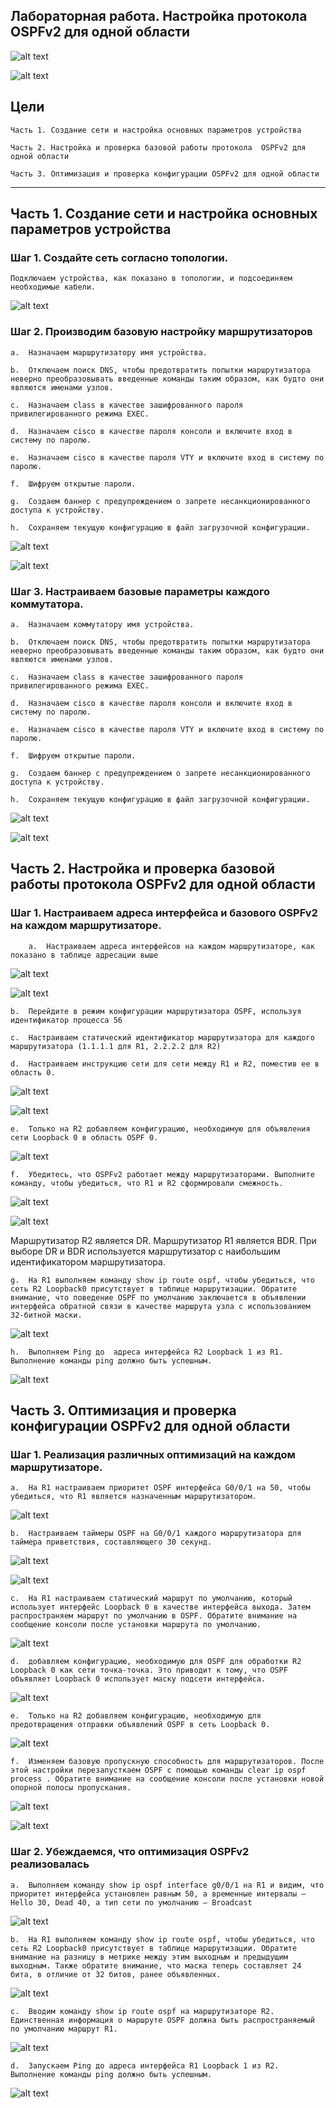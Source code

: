 ## Лабораторная работа. Настройка протокола OSPFv2 для одной области

![alt text](https://github.com/Eliminir/OTUSLABS/blob/Labs/LAB10/1.JPG)

![alt text](https://github.com/Eliminir/OTUSLABS/blob/Labs/LAB10/2.JPG)


## Цели

    Часть 1. Создание сети и настройка основных параметров устройства

    Часть 2. Настройка и проверка базовой работы протокола  OSPFv2 для одной области

    Часть 3. Оптимизация и проверка конфигурации OSPFv2 для одной области
____

## Часть 1. Создание сети и настройка основных параметров устройства

### Шаг 1. Создайте сеть согласно топологии.

    Подключаем устройства, как показано в топологии, и подсоединяем необходимые кабели.

![alt text](https://github.com/Eliminir/OTUSLABS/blob/Labs/LAB10/3.JPG)

### Шаг 2. Производим базовую настройку маршрутизаторов

    a.	Назначаем маршрутизатору имя устройства.

    b.	Отключаем поиск DNS, чтобы предотвратить попытки маршрутизатора неверно преобразовывать введенные команды таким образом, как будто они являются именами узлов.

    c.	Назначаем class в качестве зашифрованного пароля привилегированного режима EXEC.

    d.	Назначаем cisco в качестве пароля консоли и включите вход в систему по паролю.

    e.	Назначаем cisco в качестве пароля VTY и включите вход в систему по паролю.
  
    f.	Шифруем открытые пароли.

    g.	Создаем баннер с предупреждением о запрете несанкционированного доступа к устройству.

    h.	Сохраняем текущую конфигурацию в файл загрузочной конфигурации.

![alt text](https://github.com/Eliminir/OTUSLABS/blob/Labs/LAB10/4.JPG)

![alt text](https://github.com/Eliminir/OTUSLABS/blob/Labs/LAB10/5.JPG)


### Шаг 3. Настраиваем базовые параметры каждого коммутатора.

    a.	Назначаем коммутатору имя устройства.

    b.	Отключаем поиск DNS, чтобы предотвратить попытки маршрутизатора неверно преобразовывать введенные команды таким образом, как будто они являются именами узлов.
  
    c.	Назначаем class в качестве зашифрованного пароля привилегированного режима EXEC.
  
    d.	Назначаем cisco в качестве пароля консоли и включите вход в систему по паролю.

    e.	Назначаем cisco в качестве пароля VTY и включите вход в систему по паролю.

    f.	Шифруем открытые пароли.

    g.	Создаем баннер с предупреждением о запрете несанкционированного доступа к устройству.

    h.	Сохраняем текущую конфигурацию в файл загрузочной конфигурации.

![alt text](https://github.com/Eliminir/OTUSLABS/blob/Labs/LAB10/6.JPG)

![alt text](https://github.com/Eliminir/OTUSLABS/blob/Labs/LAB10/7.JPG)

## Часть 2. Настройка и проверка базовой работы протокола OSPFv2 для одной области


### Шаг 1. Настраиваем адреса интерфейса и базового OSPFv2 на каждом маршрутизаторе.

        a.	Настраиваем адреса интерфейсов на каждом маршрутизаторе, как показано в таблице адресации выше

![alt text](https://github.com/Eliminir/OTUSLABS/blob/Labs/LAB10/8.JPG)

![alt text](https://github.com/Eliminir/OTUSLABS/blob/Labs/LAB10/9.JPG)
        
    
    b.	Перейдите в режим конфигурации маршрутизатора OSPF, используя идентификатор процесса 56
    
    c.	Настраиваем статический идентификатор маршрутизатора для каждого маршрутизатора (1.1.1.1 для R1, 2.2.2.2 для R2)

    d.	Настраиваем инструкцию сети для сети между R1 и R2, поместив ее в область 0.

![alt text](https://github.com/Eliminir/OTUSLABS/blob/Labs/LAB10/10.JPG)

![alt text](https://github.com/Eliminir/OTUSLABS/blob/Labs/LAB10/11.JPG)


    e.	Только на R2 добавляем конфигурацию, необходимую для объявления сети Loopback 0 в область OSPF 0.

 ![alt text](https://github.com/Eliminir/OTUSLABS/blob/Labs/LAB10/12.JPG)
 
    f.	Убедитесь, что OSPFv2 работает между маршрутизаторами. Выполните команду, чтобы убедиться, что R1 и R2 сформировали смежность.

 ![alt text](https://github.com/Eliminir/OTUSLABS/blob/Labs/LAB10/13.JPG)

 ![alt text](https://github.com/Eliminir/OTUSLABS/blob/Labs/LAB10/14.JPG)
 
Mаршрутизатор R2 является DR. Mаршрутизатор R1 является BDR. При выборе DR и BDR используется маршрутизатор с наибольшим идентификатором маршрутизатора.


    g.	На R1 выполняем команду show ip route ospf, чтобы убедиться, что сеть R2 Loopback0 присутствует в таблице маршрутизации. Обратите внимание, что поведение OSPF по умолчанию заключается в объявлении интерфейса обратной связи в качестве маршрута узла с использованием 32-битной маски.

 ![alt text](https://github.com/Eliminir/OTUSLABS/blob/Labs/LAB10/15.JPG)
 
    h.	Выполняем Ping до  адреса интерфейса R2 Loopback 1 из R1. Выполнение команды ping должно быть успешным.

 ![alt text](https://github.com/Eliminir/OTUSLABS/blob/Labs/LAB10/16.JPG)

## Часть 3. Оптимизация и проверка конфигурации OSPFv2 для одной области

### Шаг 1. Реализация различных оптимизаций на каждом маршрутизаторе.

    a.	На R1 настраиваем приоритет OSPF интерфейса G0/0/1 на 50, чтобы убедиться, что R1 является назначенным маршрутизатором.

 ![alt text](https://github.com/Eliminir/OTUSLABS/blob/Labs/LAB10/17.JPG)
 
    b.	Настраиваем таймеры OSPF на G0/0/1 каждого маршрутизатора для таймера приветствия, составляющего 30 секунд.

![alt text](https://github.com/Eliminir/OTUSLABS/blob/Labs/LAB10/18.JPG)

![alt text](https://github.com/Eliminir/OTUSLABS/blob/Labs/LAB10/19.JPG)
    
    c.	На R1 настраиваем статический маршрут по умолчанию, который использует интерфейс Loopback 0 в качестве интерфейса выхода. Затем распространяем маршрут по умолчанию в OSPF. Обратите внимание на сообщение консоли после установки маршрута по умолчанию.

  ![alt text](https://github.com/Eliminir/OTUSLABS/blob/Labs/LAB10/20.JPG)

    d.	добавляем конфигурацию, необходимую для OSPF для обработки R2 Loopback 0 как сети точка-точка. Это приводит к тому, что OSPF объявляет Loopback 0 использует маску подсети интерфейса.

![alt text](https://github.com/Eliminir/OTUSLABS/blob/Labs/LAB10/21.JPG)  

    e.	Только на R2 добавляем конфигурацию, необходимую для предотвращения отправки объявлений OSPF в сеть Loopback 0.

![alt text](https://github.com/Eliminir/OTUSLABS/blob/Labs/LAB10/22.JPG)  

    f.	Изменяем базовую пропускную способность для маршрутизаторов. После этой настройки перезапусткаем OSPF с помощью команды clear ip ospf process . Обратите внимание на сообщение консоли после установки новой опорной полосы пропускания.

![alt text](https://github.com/Eliminir/OTUSLABS/blob/Labs/LAB10/23.JPG)  

 ![alt text](https://github.com/Eliminir/OTUSLABS/blob/Labs/LAB10/24.JPG)  
 

 ### Шаг 2. Убеждаемся, что оптимизация OSPFv2 реализовалась

 
    a.	Выполняем команду show ip ospf interface g0/0/1 на R1 и видим, что приоритет интерфейса установлен равным 50, а временные интервалы — Hello 30, Dead 40, а тип сети по умолчанию — Broadcast

![alt text](https://github.com/Eliminir/OTUSLABS/blob/Labs/LAB10/25.JPG)  

    b.	На R1 выполняем команду show ip route ospf, чтобы убедиться, что сеть R2 Loopback0 присутствует в таблице маршрутизации. Обратите внимание на разницу в метрике между этим выходным и предыдущим выходным. Также обратите внимание, что маска теперь составляет 24 бита, в отличие от 32 битов, ранее объявленных.

![alt text](https://github.com/Eliminir/OTUSLABS/blob/Labs/LAB10/26.JPG)     

    c.	Вводим команду show ip route ospf на маршрутизаторе R2. Единственная информация о маршруте OSPF должна быть распространяемый по умолчанию маршрут R1.

![alt text](https://github.com/Eliminir/OTUSLABS/blob/Labs/LAB10/27.JPG)     

    d.	Запускаем Ping до адреса интерфейса R1 Loopback 1 из R2. Выполнение команды ping должно быть успешным.

![alt text](https://github.com/Eliminir/OTUSLABS/blob/Labs/LAB10/28.JPG)     
    
